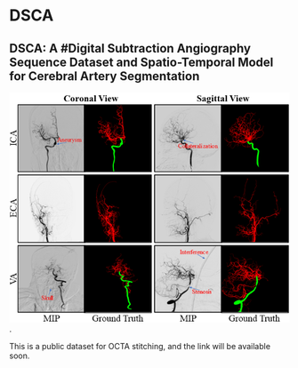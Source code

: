 # DSCA
## DSCA: A #Digital Subtraction Angiography Sequence Dataset and Spatio-Temporal Model for Cerebral Artery Segmentation

![image](https://github.com/jiongzhang-john/DSCA/blob/main/images/label.png). 

This is a public dataset for OCTA stitching, and the link will be available soon.
